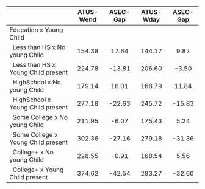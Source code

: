
|                      |    ATUS-Wend |     ASEC-Gap |    ATUS-Wday |     ASEC-Gap |
| -------------------- | :----------: | :----------: | :----------: | :----------: |
| Education x Young Child |              |              |              |              |
| &nbsp;&nbsp;Less than HS x No young Child |       154.38 |        17.64 |       144.17 |         9.82 |
| &nbsp;&nbsp;Less than HS x Young Child present |       224.78 |       -13.81 |       206.60 |        -3.50 |
| &nbsp;&nbsp;HighSchool x No young Child |       179.14 |        16.01 |       168.79 |        11.84 |
| &nbsp;&nbsp;HighSchool x Young Child present |       277.18 |       -22.63 |       245.72 |       -15.83 |
| &nbsp;&nbsp;Some College x No young Child |       211.95 |        -6.07 |       175.43 |         5.24 |
| &nbsp;&nbsp;Some College x Young Child present |       302.36 |       -27.16 |       279.18 |       -31.36 |
| &nbsp;&nbsp;College+ x No young Child |       228.55 |        -0.91 |       168.54 |         5.56 |
| &nbsp;&nbsp;College+ x Young Child present |       374.62 |       -42.54 |       283.27 |       -32.60 |

